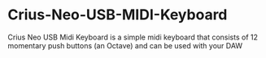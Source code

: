 # Crius-Neo-USB-MIDI-Keyboard
Crius Neo USB Midi Keyboard is a simple midi keyboard that consists of 12 momentary push buttons (an Octave) and can be used with your DAW
